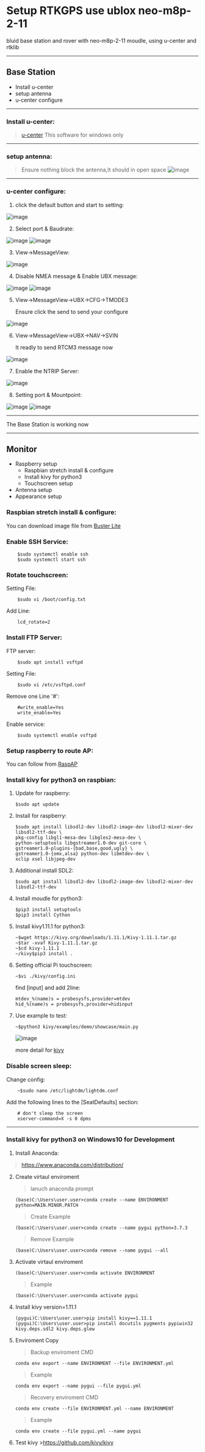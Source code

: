 # Setup RTKGPS use ublox neo-m8p-2-11 #
bluid base station and rover with neo-m8p-2-11 moudle, using u-center and rtklib
* * *


## Base Station ##
* Install u-center 
* setup antenna 
* u-center configure
* * *

### Install u-center: ###
>[u-center](https://www.u-blox.com/en/product/u-center) This software for windows only
* * *

### setup antenna: ###
>Ensure nothing block the antenna,It should in open space
![image](https://github.com/Bo-Zhang-Lin/RTKGPS/blob/master/picture/DSC_0081.JPG)
    
* * *

### u-center configure: ###
1.  click the default button and start to setting:

![image](https://github.com/Bo-Zhang-Lin/RTKGPS/blob/master/picture/u-center-step1.png)


2.  Select port & Baudrate:

![image](https://github.com/Bo-Zhang-Lin/RTKGPS/blob/master/picture/u-center-step2.png)
![image](https://github.com/Bo-Zhang-Lin/RTKGPS/blob/master/picture/u-center-step3.png)

3.  View->MessageView:

![image](https://github.com/Bo-Zhang-Lin/RTKGPS/blob/master/picture/u-center-step4.png)

4.  Disable NMEA message & Enable UBX message:

![image](https://github.com/Bo-Zhang-Lin/RTKGPS/blob/master/picture/u-center-step5.png)
![image](https://github.com/Bo-Zhang-Lin/RTKGPS/blob/master/picture/u-center-step6.png)

5.  View->MessageView->UBX->CFG->TMODE3

    Ensure click the send to send your configure
    
![image](https://github.com/Bo-Zhang-Lin/RTKGPS/blob/master/picture/u-center-step7.png)

6.  View->MessageView->UBX->NAV->SVIN

    It readly to send RTCM3 message now
    
![image](https://github.com/Bo-Zhang-Lin/RTKGPS/blob/master/picture/u-center-step8.png)

7.  Enable the NTRIP Server:

![image](https://github.com/Bo-Zhang-Lin/RTKGPS/blob/master/picture/u-center-step9.png)

8.  Setting port & Mountpoint:

![image](https://github.com/Bo-Zhang-Lin/RTKGPS/blob/master/picture/u-center-step10.png)
![image](https://github.com/Bo-Zhang-Lin/RTKGPS/blob/master/picture/u-center-step11.png)
* * *
The Base Station is working now
* * *

## Monitor
* Raspberry setup 
    * Raspbian stretch install & configure
    * Install kivy for python3 
    * Touchscreen setup
* Antenna setup 
* Appearance setup

### Raspbian stretch install & configure:
You can download image file from [Buster Lite](https://downloads.raspberrypi.org/raspbian_lite_latest)

### Enable SSH Service:
        $sudo systemctl enable ssh
        $sudo systemctl start ssh
        
### Rotate touchscreen:
Setting File:

        $sudo vi /boot/config.txt
Add Line:

        lcd_rotate=2
### Install FTP Server:
FTP server:

        $sudo apt install vsftpd

Setting File:

        $sudo vi /etc/vsftpd.conf

Remove one Line '#':

        #write_enable=Yes
        write_enable=Yes
Enable service:

        $sudo systemctl enable vsftpd
### Setup raspberry to route AP:
You can follow from [RaspAP](https://raspap.com/)
        

### Install kivy for python3 on raspbian:
1.  Update for raspberry:

        $sudo apt update
    
2.  Install for raspberry:

        $sudo apt install libsdl2-dev libsdl2-image-dev libsdl2-mixer-dev libsdl2-ttf-dev \
        pkg-config libgl1-mesa-dev libgles2-mesa-dev \
        python-setuptools libgstreamer1.0-dev git-core \
        gstreamer1.0-plugins-{bad,base,good,ugly} \
        gstreamer1.0-{omx,alsa} python-dev libmtdev-dev \
        xclip xsel libjpeg-dev
        
3.  Additional install SDL2:
        
        $sudo apt install libsdl2-dev libsdl2-image-dev libsdl2-mixer-dev libsdl2-ttf-dev
        
4.  Install moudle for python3:
    
        $pip3 install setuptools
        $pip3 install Cython
    
5.  Install kivy1.11.1 for python3:
         
        ~$wget https://kivy.org/downloads/1.11.1/Kivy-1.11.1.tar.gz
        ~$tar -xvaf Kivy-1.11.1.tar.gz
        ~$cd kivy-1.11.1
        ~/kivy$pip3 install .
    
6.  Setting official Pi touchscreen:

        ~$vi ./kivy/config.ini

    find [input] and add 2line:
    
        mtdev_%(name)s = probesysfs,provider=mtdev
        hid_%(name)s = probesysfs,provider=hidinput
7.  Use example to test:
        
        ~$python3 kivy/examples/demo/showcase/main.py
    ![image](https://github.com/Bo-Zhang-Lin/RTKGPS/blob/master/picture/rover1.png)
    
    more detail for [kivy](https://github.com/kivy)
### Disable screen sleep:
Change config:

        ~$sudo nano /etc/lightdm/lightdm.conf
        
Add the following lines to the [SeatDefaults] section:

        # don't sleep the screen
        xserver-command=X -s 0 dpms

    
* * *
### Install kivy for python3 on Windows10 for Development 
1.  Install Anaconda:
>https://www.anaconda.com/distribution/

2.  Create virtaul enviroment

    >lanuch anaconda prompt

        (base)C:\Users\user.user>conda create --name ENVIRONMENT python=MAIN.MINOR.PATCH
        
    >Create Example
        
        (base)C:\Users\user.user>conda create --name pygui python=3.7.3
    
    >Remove Example
    
        (base)C:\Users\user.user>conda remove --name pygui --all
    
3.  Activate virtaul enviroment

        (base)C:\Users\user.user>conda activate ENVIRONMENT        
    >Example

        (base)C:\Users\user.user>conda activate pygui
        

 
4.  Install kivy version=1.11.1

        (pygui)C:\Users\user.user>pip install kivy==1.11.1
        (pygui)C:\Users\user.user>pip install docutils pygments pypiwin32 kivy.deps.sdl2 kivy.deps.glew
        
5.  Enviroment Copy
    
    >Backup enviroment CMD
    
        conda env export --name ENVIRONMENT --file ENVIRONMENT.yml
        
    >Example
    
        conda env export --name pygui --file pygui.yml
    
    >Recovery enviroment CMD
    
        conda env create --file ENVIRONMENT.yml --name ENVIRONMENT
    
    >Example
        
        conda env create --file pygui.yml --name pygui
        
6.  Test kivy
        >https://github.com/kivy/kivy

       
        
        
        
    
        
    

    





    
    
    
